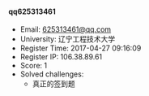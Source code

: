 #### qq625313461  

* Email: 625313461@qq.com  
* University: 辽宁工程技术大学  
* Register Time: 2017-04-27 09:16:09  
* Register IP: 106.38.89.61  
* Score: 1  
* Solved challenges: 
  * 真正的签到题  
